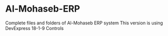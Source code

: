 # Al-Mohaseb-ERP
Complete files and folders of Al-Mohaseb ERP system
This version is using DevExpress 18-1-9 Controls
